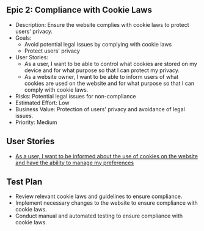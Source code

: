 ## Epic 2: Compliance with Cookie Laws

* Description: Ensure the website complies with cookie laws to protect users' privacy.
* Goals:
  * Avoid potential legal issues by complying with cookie laws
  * Protect users' privacy
* User Stories:
  * As a user, I want to be able to control what cookies are stored on my device and for what purpose so that I can protect my privacy.
  * As a website owner, I want to be able to inform users of what cookies are used on the website and for what purpose so that I can comply with cookie laws.
* Risks: Potential legal issues for non-compliance
* Estimated Effort: Low
* Business Value: Protection of users' privacy and avoidance of legal issues.
* Priority: Medium

## User Stories
* [As a user, I want to be informed about the use of cookies on the website and have the ability to manage my preferences](stories/epic_2.2.1.md)

## Test Plan
* Review relevant cookie laws and guidelines to ensure compliance.
* Implement necessary changes to the website to ensure compliance with cookie laws.
* Conduct manual and automated testing to ensure compliance with cookie laws.
